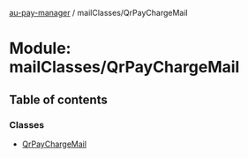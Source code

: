 [au-pay-manager](../README.md) / mailClasses/QrPayChargeMail

# Module: mailClasses/QrPayChargeMail

## Table of contents

### Classes

- [QrPayChargeMail](../classes/mailClasses_QrPayChargeMail.QrPayChargeMail.md)
